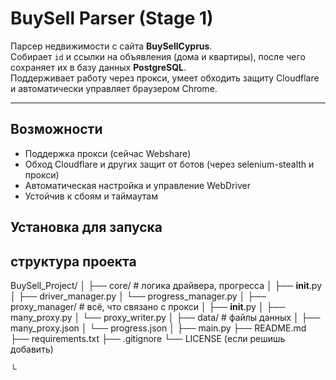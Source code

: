 # BuySell Parser (Stage 1)

Парсер недвижимости с сайта **BuySellCyprus**.  
Собирает `id` и ссылки на объявления (дома и квартиры), после чего сохраняет их в базу данных **PostgreSQL**.  
Поддерживает работу через прокси, умеет обходить защиту Cloudflare и автоматически управляет браузером Chrome.

---

## Возможности

- Поддержка прокси (сейчас Webshare)
- Обход Cloudflare и других защит от ботов (через selenium-stealth и прокси)
- Автоматическая настройка и управление WebDriver
- Устойчив к сбоям и таймаутам

## Установка для запуска


## структура проекта

BuySell_Project/
│
├── core/                      # логика драйвера, прогресса
│   ├── __init__.py
│   ├── driver_manager.py
│   └── progress_manager.py
│
├── proxy_manager/             # всё, что связано с прокси
│   ├── __init__.py
│   ├── many_proxy.py
│   └── proxy_writer.py
│
├── data/                      # файлы данных
│   ├── many_proxy.json
│   └── progress.json
│
├── main.py
├── README.md
├── requirements.txt
├── .gitignore
└── LICENSE (если решишь добавить)

└